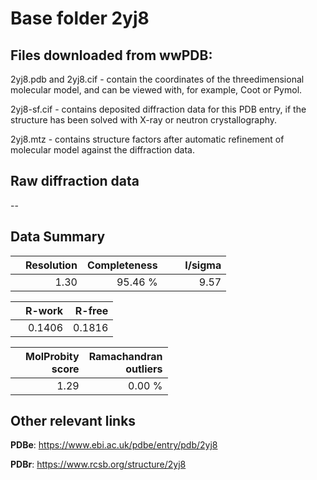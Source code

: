 # Base folder 2yj8

## Files downloaded from wwPDB:

2yj8.pdb and 2yj8.cif - contain the coordinates of the threedimensional molecular model, and can be viewed with, for example, Coot or Pymol.

2yj8-sf.cif - contains deposited diffraction data for this PDB entry, if the structure has been solved with X-ray or neutron crystallography.

2yj8.mtz - contains structure factors after automatic refinement of molecular model against the diffraction data.

## Raw diffraction data

--<br> 

## Data Summary
|   | Resolution | Completeness| I/sigma |
|---|-------------:|----------------:|--------------:|
|   |1.30|95.46 %|<img width=50/>9.57 |

|   | **R-work**| **R-free**   
|---|-------------:|----------------:|           
||0.1406|0.1816|

|   |**MolProbity<br>score**| **Ramachandran<br>outliers** 
|---|-------------:|----------------:|
||1.29|0.00 %|

## Other relevant links 
**PDBe**:  https://www.ebi.ac.uk/pdbe/entry/pdb/2yj8
 
**PDBr**: https://www.rcsb.org/structure/2yj8 

